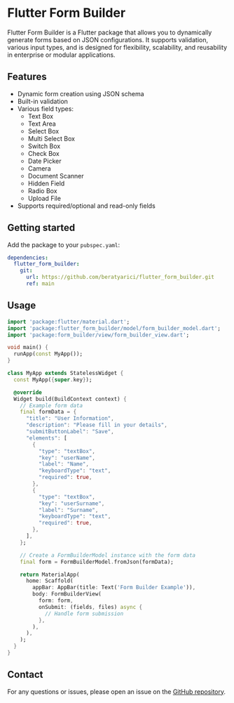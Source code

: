 # Flutter Form Builder

Flutter Form Builder is a Flutter package that allows you to dynamically generate forms based on JSON configurations. It supports validation, various input types, and is designed for flexibility, scalability, and reusability in enterprise or modular applications.

## Features

- Dynamic form creation using JSON schema
- Built-in validation
- Various field types:
  - Text Box
  - Text Area
  - Select Box
  - Multi Select Box
  - Switch Box
  - Check Box
  - Date Picker
  - Camera
  - Document Scanner
  - Hidden Field
  - Radio Box
  - Upload File
- Supports required/optional and read-only fields

## Getting started

Add the package to your `pubspec.yaml`:

```yaml
dependencies:
  flutter_form_builder:
    git:
      url: https://github.com/beratyarici/flutter_form_builder.git
      ref: main
```

## Usage

```dart
import 'package:flutter/material.dart';
import 'package:flutter_form_builder/model/form_builder_model.dart';
import 'package:form_builder/view/form_builder_view.dart';

void main() {
  runApp(const MyApp());
}

class MyApp extends StatelessWidget {
  const MyApp({super.key});

  @override
  Widget build(BuildContext context) {
    // Example form data
    final formData = {
      "title": "User Information",
      "description": "Please fill in your details",
      "submitButtonLabel": "Save",
      "elements": [
        {
          "type": "textBox",
          "key": "userName",
          "label": "Name",
          "keyboardType": "text",
          "required": true,
        },
        {
          "type": "textBox",
          "key": "userSurname",
          "label": "Surname",
          "keyboardType": "text",
          "required": true,
        },
      ],
    };

    // Create a FormBuilderModel instance with the form data
    final form = FormBuilderModel.fromJson(formData);

    return MaterialApp(
      home: Scaffold(
        appBar: AppBar(title: Text('Form Builder Example')),
        body: FormBuilderView(
          form: form,
          onSubmit: (fields, files) async {
            // Handle form submission
          },
        ),
      ),
    );
  }
}
```

## Contact
For any questions or issues, please open an issue on the [GitHub repository](https://github.com/beratyarici/flutter_form_builder/issues).
